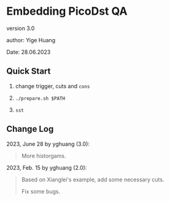 # Embedding PicoDst QA

version 3.0

author: Yige Huang

Date: 28.06.2023

## Quick Start

1. change trigger, cuts and `cons`

2. `./prepare.sh $PATH`

3. `sst`

## Change Log

2023, June 28 by yghuang (3.0):

> More historgams.

2023, Feb. 15 by yghuang (2.0):

> Based on Xianglei's example, add some necessary cuts.
>
> Fix some bugs.
